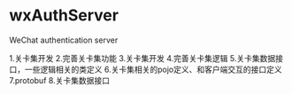 # wxAuthServer

WeChat authentication server

1.关卡集开发
2.完善关卡集功能
3.关卡集开发
4.完善关卡集逻辑
5.关卡集数据接口，一些逻辑相关的类定义
6.关卡集相关的pojo定义、和客户端交互的接口定义
7.protobuf
8.关卡集数据接口